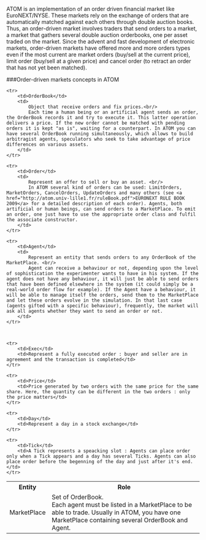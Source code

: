ATOM is an implementation of an order driven financial market like EuroNEXT/NYSE. These markets rely on the exchange of orders that are automatically matched against each others through double auction books. Thus, an order-driven market involves traders that send orders to a market, a market that gathers several double auction orderbooks, one per asset traded on the market. Since the advent and fast development of electronic markets, order-driven markets have offered more and more orders types even if the most current are market orders (buy/sell at the current price), limit order (buy/sell at a given price) and cancel order (to retract an order that has not yet been matched).


###Order-driven markets concepts in ATOM

<table>
    <tr>
        <th>Entity</th>
        <th>Role</th>
    </tr>
    <tr>
        <td> MarketPlace </td>
        <td>Set of OrderBook. <br/> Each agent must be listed in a MarketPlace to be able to trade. Usually in ATOM, you have one MarketPlace containing several OrderBook and Agent.</td>
    </tr>
    
    <tr>
        <td>OrderBook</td>
        <td>
            Object that receive orders and fix prices.<br/>
            Each time a human being or an artificial agent sends an order, the OrderBook records it and try to execute it. This latter operation delivers a price. If the new order cannot be matched with pending orders it is kept "as is", waiting for a counterpart. In ATOM you can have several OrderBook running simultaneously, which allows to build arbitragist agents, speculators who seek to take advantage of price differences on various assets.
        </td>
    </tr>
    
    <tr>
        <td>Order</td>
        <td>
            Represent an offer to sell or buy an asset. <br/>
            In ATOM several kind of orders can be used: LimitOrders, MarketOrders, CancelOrders, UpdateOrders and many others (see <a href="http://atom.univ-lille1.fr/ruleBook.pdf">EURONEXT RULE BOOK 2009</a> for a detailed description of each order). Agents, both artificial or human beings, can send orders to a MarketPlace. To emit an order, one just have to use the appropriate order class and fulfil the associate constructor.
        </td>
    </tr>
    
    <tr>
        <td>Agent</td>
        <td>
            Represent an entity that sends orders to any OrderBook of the MarketPlace. <br/>
            Agent can receive a behaviour or not, depending upon the level of sophistication the experimenter wants to have in his system. If the agent does not have any behaviour, it will just be able to send orders that have been defined elsewhere in the system (it could simply be a real-world order flow for example). If the Agent have a behaviour, it will be able to manage itself the orders, send them to the MarketPlace and let these orders evolve in the simulation. In that last case (agents gifted with a specific behaviour), frequently, the market will ask all agents whether they want to send an order or not.
        </td>
    </tr>
    
    
    
    <tr>
        <td>Exec</td>
        <td>Represent a fully executed order : buyer and seller are in agreement and the transaction is completed</td>
    </tr>
    
    <tr>
        <td>Price</td>
        <td>Price generated by two orders with the same price for the same share. Here, the quantity can be different in the two orders : only the price matters</td>
    </tr>
    
    <tr>
        <td>Day</td>
        <td>Represent a day in a stock exchange</td>
    </tr>
    
    <tr>
        <td>Tick</td>
        <td>A Tick represents a speacking slot : Agents can place order only when a Tick appears and a day has several Ticks. Agents can also place order before the begenning of the day and just after it's end.</td>
    </tr>   
</table>
